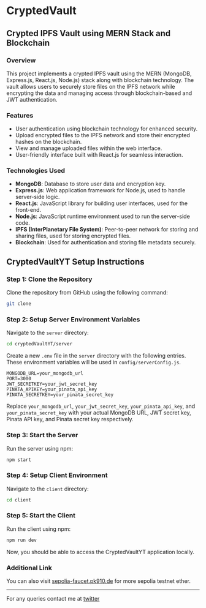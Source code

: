 # CryptedVault
## Crypted IPFS Vault using MERN Stack and Blockchain

### Overview
This project implements a crypted IPFS vault using the MERN (MongoDB, Express.js, React.js, Node.js) stack along with blockchain technology. The vault allows users to securely store files on the IPFS network while encrypting the data and managing access through blockchain-based and JWT authentication.

### Features
- User authentication using blockchain technology for enhanced security.
- Upload encrypted files to the IPFS network and store their encrypted hashes on the blockchain.
- View and manage uploaded files within the web interface.
- User-friendly interface built with React.js for seamless interaction.

### Technologies Used
- **MongoDB**: Database to store user data and encryption key.
- **Express.js**: Web application framework for Node.js, used to handle server-side logic.
- **React.js**: JavaScript library for building user interfaces, used for the front-end.
- **Node.js**: JavaScript runtime environment used to run the server-side code.
- **IPFS (InterPlanetary File System)**: Peer-to-peer network for storing and sharing files, used for storing encrypted files.
- **Blockchain**: Used for authentication and storing file metadata securely.

## CryptedVaultYT Setup Instructions

### Step 1: Clone the Repository

Clone the repository from GitHub using the following command:

```bash
git clone 
```

### Step 2: Setup Server Environment Variables

Navigate to the `server` directory:

```bash
cd cryptedVaultYT/server
```

Create a new `.env` file in the `server` directory with the following entries. These environment variables will be used in `config/serverConfig.js`.

```plaintext
MONGODB_URL=your_mongodb_url
PORT=3000
JWT_SECRETKEY=your_jwt_secret_key
PINATA_APIKEY=your_pinata_api_key
PINATA_SECRETKEY=your_pinata_secret_key
```

Replace `your_mongodb_url`, `your_jwt_secret_key`, `your_pinata_api_key`, and `your_pinata_secret_key` with your actual MongoDB URL, JWT secret key, Pinata API key, and Pinata secret key respectively.

### Step 3: Start the Server

Run the server using npm:

```bash
npm start
```

### Step 4: Setup Client Environment

Navigate to the `client` directory:

```bash
cd client
```

### Step 5: Start the Client

Run the client using npm:

```bash
npm run dev
```

Now, you should be able to access the CryptedVaultYT application locally.

### Additional Link

You can also visit [sepolia-faucet.pk910.de](https://sepolia-faucet.pk910.de/) for more sepolia testnet ether.

---

For any queries contact me at [twitter](https://twitter.com/YashNirmal2021)


